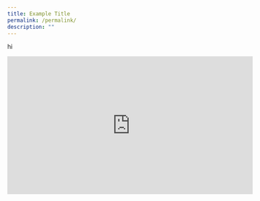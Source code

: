 ```yaml
---
title: Example Title
permalink: /permalink/
description: ""
---
```

hi

<iframe allowfullscreen="" allow="accelerometer; autoplay; clipboard-write; encrypted-media; gyroscope; picture-in-picture; web-share" frameborder="0" title="YouTube video player" src="https://www.youtube.com/embed/SodI8fo4uYQ" height="315" width="560"></iframe>